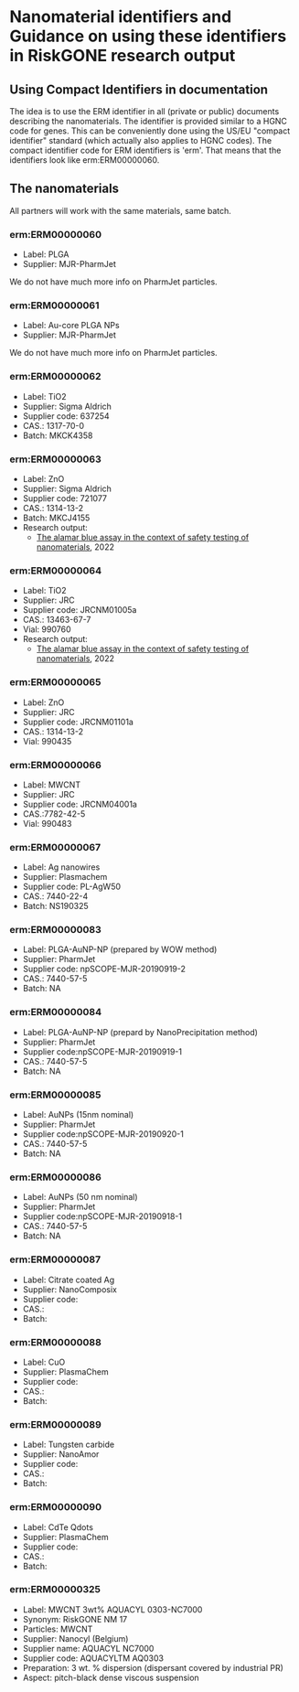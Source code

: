 # Nanomaterial identifiers and Guidance on using these identifiers in RiskGONE research output

## Using Compact Identifiers in documentation

The idea is to use the ERM identifier in all (private or public) documents describing the
nanomaterials. The identifier is provided similar to a HGNC code for genes. This can be
conveniently done using the US/EU "compact identifier" standard (which actually also applies
to HGNC codes). The compact identifier code for ERM identifiers is 'erm'. That means that
the identifiers look like erm:ERM00000060.

## The nanomaterials

All partners will work with the same materials, same batch.

### erm:ERM00000060
<script type="application/ld+json">{
  "@context": "https://schema.org/",
  "@type": "ChemicalSubstance",
  "http://purl.org/dc/terms/conformsTo": {
    "@type": "CreativeWork",
    "@id": "https://bioschemas.org/profiles/ChemicalSubstance/0.4-RELEASE/"
  },
  "@id": "https://nanocommons.github.io/identifiers/registry#ERM00000060",
  "name": "PLGA",
  "identifier": [
    "https://nanocommons.github.io/identifiers/registry#ERM00000060", "erm:ERM00000060", "ERM00000060"
  ]
}</script>

* Label: PLGA
* Supplier: MJR-PharmJet

We do not have much more info on PharmJet particles.

### erm:ERM00000061
<script type="application/ld+json">{
  "@context": "https://schema.org/",
  "@type": "ChemicalSubstance",
  "http://purl.org/dc/terms/conformsTo": {
    "@type": "CreativeWork",
    "@id": "https://bioschemas.org/profiles/ChemicalSubstance/0.4-RELEASE/"
  },
  "@id": "https://nanocommons.github.io/identifiers/registry#ERM00000061",
  "name": "Au-core PLGA NPs",
  "identifier": [
    "https://nanocommons.github.io/identifiers/registry#ERM00000061", "erm:ERM00000061", "ERM00000061"
  ]
}</script>

* Label: Au-core PLGA NPs
* Supplier: MJR-PharmJet

We do not have much more info on PharmJet particles.

### erm:ERM00000062
<script type="application/ld+json">{
  "@context": "https://schema.org/",
  "@type": "ChemicalSubstance",
  "http://purl.org/dc/terms/conformsTo": {
    "@type": "CreativeWork",
    "@id": "https://bioschemas.org/profiles/ChemicalSubstance/0.4-RELEASE/"
  },
  "@id": "https://nanocommons.github.io/identifiers/registry#ERM00000062",
  "name": "TiO2",
  "identifier": [
    "https://nanocommons.github.io/identifiers/registry#ERM00000062", "erm:ERM00000062", "ERM00000062",
    "1317-70-0"
  ]
}</script>

* Label: TiO2
* Supplier: Sigma Aldrich
* Supplier code: 637254
* CAS.: 1317-70-0
* Batch: MKCK4358

### erm:ERM00000063
<script type="application/ld+json">{
  "@context": "https://schema.org/",
  "@type": "ChemicalSubstance",
  "http://purl.org/dc/terms/conformsTo": {
    "@type": "CreativeWork",
    "@id": "https://bioschemas.org/profiles/ChemicalSubstance/0.4-RELEASE/"
  },
  "@id": "https://nanocommons.github.io/identifiers/registry#ERM00000063",
  "name": "ZnO",
  "identifier": [
    "https://nanocommons.github.io/identifiers/registry#ERM00000063", "erm:ERM00000063", "ERM00000063",
    "1314-13-2"
  ]
}</script>

* Label: ZnO
* Supplier: Sigma Aldrich
* Supplier code: 721077
* CAS.: 1314-13-2
* Batch: MKCJ4155
* Research output:
  * [The alamar blue assay in the context of safety testing of nanomaterials](https://doi.org/10.3389%2Fftox.2022.981701), 2022

### erm:ERM00000064
<script type="application/ld+json">{
  "@context": "https://schema.org/",
  "@type": "ChemicalSubstance",
  "http://purl.org/dc/terms/conformsTo": {
    "@type": "CreativeWork",
    "@id": "https://bioschemas.org/profiles/ChemicalSubstance/0.4-RELEASE/"
  },
  "@id": "https://nanocommons.github.io/identifiers/registry#ERM00000064",
  "name": "TiO2",
  "identifier": [
    "https://nanocommons.github.io/identifiers/registry#ERM00000064", "erm:ERM00000064", "ERM00000064",
    "13463-67-7", "JRCNM01005a"
  ]
}</script>

* Label: TiO2
* Supplier: JRC
* Supplier code: JRCNM01005a
* CAS.: 13463-67-7
* Vial: 990760
* Research output:
  * [The alamar blue assay in the context of safety testing of nanomaterials](https://doi.org/10.3389%2Fftox.2022.981701), 2022

### erm:ERM00000065
<script type="application/ld+json">{
  "@context": "https://schema.org/",
  "@type": "ChemicalSubstance",
  "http://purl.org/dc/terms/conformsTo": {
    "@type": "CreativeWork",
    "@id": "https://bioschemas.org/profiles/ChemicalSubstance/0.4-RELEASE/"
  },
  "@id": "https://nanocommons.github.io/identifiers/registry#ERM00000065",
  "name": "ZnO",
  "identifier": [
    "https://nanocommons.github.io/identifiers/registry#ERM00000065", "erm:ERM00000065", "ERM00000065",
    "1314-13-2", "JRCNM01101a"
  ]
}</script>

* Label: ZnO
* Supplier: JRC
* Supplier code: JRCNM01101a
* CAS.: 1314-13-2
* Vial: 990435

### erm:ERM00000066
<script type="application/ld+json">{
  "@context": "https://schema.org/",
  "@type": "ChemicalSubstance",
  "http://purl.org/dc/terms/conformsTo": {
    "@type": "CreativeWork",
    "@id": "https://bioschemas.org/profiles/ChemicalSubstance/0.4-RELEASE/"
  },
  "@id": "https://nanocommons.github.io/identifiers/registry#ERM00000066",
  "name": "ZnO",
  "identifier": [
    "https://nanocommons.github.io/identifiers/registry#ERM00000066", "erm:ERM00000066", "ERM00000066",
    "7782-42-5", "JRCNM04001a"
  ]
}</script>

* Label: MWCNT
* Supplier: JRC
* Supplier code: JRCNM04001a
* CAS.:7782-42-5
* Vial: 990483

### erm:ERM00000067
<script type="application/ld+json">{
  "@context": "https://schema.org/",
  "@type": "ChemicalSubstance",
  "http://purl.org/dc/terms/conformsTo": {
    "@type": "CreativeWork",
    "@id": "https://bioschemas.org/profiles/ChemicalSubstance/0.4-RELEASE/"
  },
  "@id": "https://nanocommons.github.io/identifiers/registry#ERM00000067",
  "name": "Ag nanowires",
  "identifier": [
    "https://nanocommons.github.io/identifiers/registry#ERM00000067", "erm:ERM00000067", "ERM00000067",
    "7440-22-4"
  ]
}</script>

* Label: Ag nanowires
* Supplier: Plasmachem
* Supplier code: PL-AgW50
* CAS.: 7440-22-4
* Batch: NS190325

### erm:ERM00000083
<script type="application/ld+json">{
  "@context": "https://schema.org/",
  "@type": "ChemicalSubstance",
  "http://purl.org/dc/terms/conformsTo": {
    "@type": "CreativeWork",
    "@id": "https://bioschemas.org/profiles/ChemicalSubstance/0.4-RELEASE/"
  },
  "@id": "https://nanocommons.github.io/identifiers/registry#ERM00000083",
  "name": "PLGA-AuNP-NP (prepared by WOW method)",
  "identifier": [
    "https://nanocommons.github.io/identifiers/registry#ERM00000083", "erm:ERM00000083", "ERM00000083",
    "7440-57-5"
  ]
}</script>

* Label: PLGA-AuNP-NP (prepared by WOW method)
* Supplier: PharmJet
*	Supplier code: npSCOPE-MJR-20190919-2
*	CAS.: 7440-57-5
*	Batch: NA 

### erm:ERM00000084
<script type="application/ld+json">{
  "@context": "https://schema.org/",
  "@type": "ChemicalSubstance",
  "http://purl.org/dc/terms/conformsTo": {
    "@type": "CreativeWork",
    "@id": "https://bioschemas.org/profiles/ChemicalSubstance/0.4-RELEASE/"
  },
  "@id": "https://nanocommons.github.io/identifiers/registry#ERM00000084",
  "name": "PLGA-AuNP-NP (prepard by NanoPrecipitation method)",
  "identifier": [
    "https://nanocommons.github.io/identifiers/registry#ERM00000084", "erm:ERM00000084", "ERM00000084",
    "7440-57-5"
  ]
}</script>

* Label: PLGA-AuNP-NP (prepard by NanoPrecipitation method)
* Supplier: PharmJet
* Supplier code:npSCOPE-MJR-20190919-1
* CAS.: 7440-57-5
* Batch: NA

### erm:ERM00000085
<script type="application/ld+json">{
  "@context": "https://schema.org/",
  "@type": "ChemicalSubstance",
  "http://purl.org/dc/terms/conformsTo": {
    "@type": "CreativeWork",
    "@id": "https://bioschemas.org/profiles/ChemicalSubstance/0.4-RELEASE/"
  },
  "@id": "https://nanocommons.github.io/identifiers/registry#ERM00000085",
  "name": "AuNPs (15nm nominal)",
  "identifier": [
    "https://nanocommons.github.io/identifiers/registry#ERM00000085", "erm:ERM00000085", "ERM00000085",
    "7440-57-5"
  ]
}</script>

* Label: AuNPs (15nm nominal)
* Supplier: PharmJet
* Supplier code:npSCOPE-MJR-20190920-1
* CAS.: 7440-57-5
* Batch: NA

### erm:ERM00000086
<script type="application/ld+json">{
  "@context": "https://schema.org/",
  "@type": "ChemicalSubstance",
  "http://purl.org/dc/terms/conformsTo": {
    "@type": "CreativeWork",
    "@id": "https://bioschemas.org/profiles/ChemicalSubstance/0.4-RELEASE/"
  },
  "@id": "https://nanocommons.github.io/identifiers/registry#ERM00000086",
  "name": "AuNPs (50 nm nominal)",
  "identifier": [
    "https://nanocommons.github.io/identifiers/registry#ERM00000086", "erm:ERM00000086", "ERM00000086",
    "7440-57-5"
  ]
}</script>

* Label: AuNPs (50 nm nominal)
* Supplier: PharmJet
* Supplier code:npSCOPE-MJR-20190918-1
* CAS.: 7440-57-5
* Batch: NA

### erm:ERM00000087
<script type="application/ld+json">{
  "@context": "https://schema.org/",
  "@type": "ChemicalSubstance",
  "http://purl.org/dc/terms/conformsTo": {
    "@type": "CreativeWork",
    "@id": "https://bioschemas.org/profiles/ChemicalSubstance/0.4-RELEASE/"
  },
  "@id": "https://nanocommons.github.io/identifiers/registry#ERM000000837",
  "name": "Citrate coated Ag",
  "identifier": [
    "https://nanocommons.github.io/identifiers/registry#ERM00000087", "erm:ERM00000087", "ERM00000087"
  ]
}</script>

* Label: Citrate coated Ag
* Supplier: NanoComposix 
* Supplier code:
* CAS.: 
* Batch: 

### erm:ERM00000088
<script type="application/ld+json">{
  "@context": "https://schema.org/",
  "@type": "ChemicalSubstance",
  "http://purl.org/dc/terms/conformsTo": {
    "@type": "CreativeWork",
    "@id": "https://bioschemas.org/profiles/ChemicalSubstance/0.4-RELEASE/"
  },
  "@id": "https://nanocommons.github.io/identifiers/registry#ERM00000088",
  "name": "CuO",
  "identifier": [
    "https://nanocommons.github.io/identifiers/registry#ERM00000088", "erm:ERM00000088", "ERM00000088"
  ]
}</script>

* Label: CuO
* Supplier: PlasmaChem
* Supplier code:
* CAS.: 
* Batch: 

### erm:ERM00000089
<script type="application/ld+json">{
  "@context": "https://schema.org/",
  "@type": "ChemicalSubstance",
  "http://purl.org/dc/terms/conformsTo": {
    "@type": "CreativeWork",
    "@id": "https://bioschemas.org/profiles/ChemicalSubstance/0.4-RELEASE/"
  },
  "@id": "https://nanocommons.github.io/identifiers/registry#ERM00000089",
  "name": "Tungsten carbide",
  "identifier": [
    "https://nanocommons.github.io/identifiers/registry#ERM00000089", "erm:ERM00000089", "ERM00000089"
  ]
}</script>

* Label: Tungsten carbide
* Supplier: NanoAmor
* Supplier code:
* CAS.: 
* Batch: 

### erm:ERM00000090
<script type="application/ld+json">{
  "@context": "https://schema.org/",
  "@type": "ChemicalSubstance",
  "http://purl.org/dc/terms/conformsTo": {
    "@type": "CreativeWork",
    "@id": "https://bioschemas.org/profiles/ChemicalSubstance/0.4-RELEASE/"
  },
  "@id": "https://nanocommons.github.io/identifiers/registry#ERM00000090",
  "name": "CdTe Qdots",
  "identifier": [
    "https://nanocommons.github.io/identifiers/registry#ERM00000090", "erm:ERM00000090", "ERM00000090"
  ]
}</script>

* Label: CdTe Qdots
* Supplier: PlasmaChem
* Supplier code:
* CAS.: 
* Batch: 

### erm:ERM00000325 
<script type="application/ld+json">{
  "@context": "https://schema.org/",
  "@type": "ChemicalSubstance",
  "http://purl.org/dc/terms/conformsTo": {
    "@type": "CreativeWork",
    "@id": "https://bioschemas.org/profiles/ChemicalSubstance/0.4-RELEASE/"
  },
  "@id": "https://nanocommons.github.io/identifiers/registry#ERM00000325",
  "name": [ "MWCNT 3wt% AQUACYL 0303-NC7000", "RiskGONE NM 17" ],
  "identifier": [
    "https://nanocommons.github.io/identifiers/registry#ERM00000325", "erm:ERM00000325", "ERM00000325"
  ]
}</script>

* Label: MWCNT 3wt% AQUACYL 0303-NC7000
* Synonym: RiskGONE NM 17
* Particles: MWCNT
* Supplier: Nanocyl (Belgium)
* Supplier name: AQUACYL NC7000
* Supplier code: AQUACYLTM AQ0303
* Preparation: 3 wt. % dispersion (dispersant covered by industrial PR)
* Aspect: pitch-black dense viscous suspension
